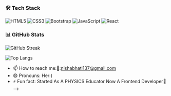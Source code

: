 
### 🛠 Tech Stack
![HTML5](https://img.shields.io/badge/html5-%23E34F26.svg?style=for-the-badge&logo=html5&logoColor=white)
![CSS3](https://img.shields.io/badge/css3-%231572B6.svg?style=for-the-badge&logo=css3&logoColor=white)
![Bootstrap](https://img.shields.io/badge/bootstrap-%23563D7C.svg?style=for-the-badge&logo=bootstrap&logoColor=white)
![JavaScript](https://img.shields.io/badge/javascript-%23323330.svg?style=for-the-badge&logo=javascript&logoColor=%23F7DF1E)
![React](https://img.shields.io/badge/react-%2320232a.svg?style=for-the-badge&logo=react&logoColor=%2361DAFB)

### 📊 GitHub Stats


![GitHub Streak](https://streak-stats.demolab.com/?user=nishabhatii&theme=radical&hide_border=true)

![Top Langs](https://github-readme-stats.vercel.app/api/top-langs/?username=nishabhatii&layout=compact&theme=radical)





- 📫 How to reach me:📧:nishabhati137@gmail.com 
- 😄 Pronouns: Her:)
- ⚡ Fun fact: Started As A PHYSICS Educator Now A Frontend Developer🚀
-->
